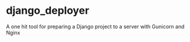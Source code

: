 # django_deployer
A one hit tool for preparing a Django project to a server with Gunicorn and Nginx
